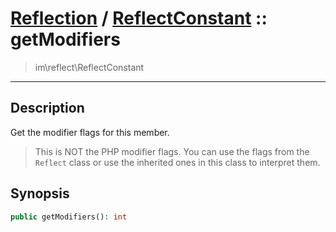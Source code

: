 # [Reflection](reflect.md) / [ReflectConstant](reflect-ReflectConstant.md) :: getModifiers
 > im\reflect\ReflectConstant
____

## Description
Get the modifier flags for this member.

 > This is NOT the PHP modifier flags. You can use the flags from the `Reflect` class or use the inherited ones in this class to interpret them.  

## Synopsis
```php
public getModifiers(): int
```
